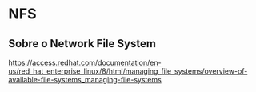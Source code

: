 # NFS

## Sobre o Network File System

https://access.redhat.com/documentation/en-us/red_hat_enterprise_linux/8/html/managing_file_systems/overview-of-available-file-systems_managing-file-systems
